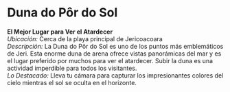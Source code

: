 # Duna do Pôr do Sol

**El Mejor Lugar para Ver el Atardecer**  
_Ubicación:_ Cerca de la playa principal de Jericoacoara  
_Descripción:_ La Duna do Pôr do Sol es uno de los puntos más emblemáticos de Jeri. Esta enorme duna de arena ofrece vistas panorámicas del mar y es el lugar preferido por muchos para ver el atardecer. Subir la duna es una actividad imperdible para todos los visitantes.  
_Lo Destacado:_ Lleva tu cámara para capturar los impresionantes colores del cielo mientras el sol se oculta en el horizonte.
